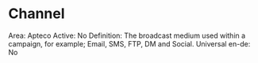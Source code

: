# Channel

Area: Apteco
Active: No
Definition: The broadcast medium used within a campaign, for example; Email, SMS, FTP, DM and Social.
Universal en-de: No